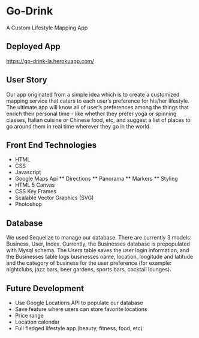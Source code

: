 # Go-Drink
A Custom Lifestyle Mapping App


## Deployed App
https://go-drink-la.herokuapp.com/


## User Story
Our app originated from a simple idea which is to create a customized mapping service that caters to each user’s preference for his/her lifestyle. The ultimate app will know all of user’s preferences among the things that enrich their personal time - like whether they prefer yoga or spinning classes, Italian cuisine or Chinese food, etc, and suggest a list of places to go around them in real time wherever they go in the world.


## Front End Technologies
* HTML
* CSS
* Javascript
* Google Maps Api
** Directions
** Panorama
** Markers
** Styling
* HTML 5 Canvas
* CSS Key Frames 
* Scalable Vector Graphics (SVG)
* Photoshop


## Database
We used Sequelize to manage our database. There are currently 3 models: Business, User, Index. Currently, the Businesses database is prepopulated with Mysql schema. The Users table saves the user login information, and the Businesses table logs businesses name, location, longitude and latitude and the category of business for the user preference (for example: nightclubs, jazz bars, beer gardens, sports bars, cocktail lounges). 


## Future Development
* Use Google Locations API to populate our database
* Save feature where users can store favorite locations
* Price range
* Location calendar
* Full fledged lifestyle app (beauty, fitness, food, etc)




